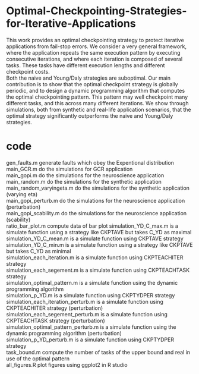 # Optimal-Checkpointing-Strategies-for-Iterative-Applications
This work provides an optimal checkpointing strategy to protect iterative applications from fail-stop errors.
We consider a very general framework, where the application repeats the same execution pattern by executing consecutive iterations, and where each iteration is composed of several tasks.
These tasks have different execution lengths and different checkpoint costs.  
Both the naive and Young/Daly strategies are suboptimal.
Our main contribution is to show that the optimal checkpoint strategy is globally periodic, and to design a dynamic programming algorithm that computes the optimal checkpointing pattern. This pattern may well checkpoint many different tasks, and this across many different iterations. We show through simulations, both from synthetic and real-life application scenarios, that the optimal strategy significantly outperforms the naive and Young/Daly strategies.

# code
gen_faults.m generate faults which obey the Expentional distribution    
main_GCR.m do the simulations for GCR application  
main_gopi.m do the simulations for the neuroscience application  
main_random.m do the simulations for the synthetic application  
main_random_varyingeta.m do the simulations for the synthetic application (varying eta)  
main_gopi_perturb.m do the simulations for the neuroscience application (perturbation)  
main_gopi_scability.m do the simulations for the neuroscience application (scability)   
ratio_bar_plot.m compute data of bar plot
simulation_YD_C_max.m is a simulate function using a strategy like CKPTAVE but takes C_YD as maximal   
simulation_YD_C_mean.m is a simulate function using CKPTAVE strategy    
simulation_YD_C_min.m is a simulate function using a strategy like CKPTAVE but takes C_YD as minimal   
simulation_each_iteration.m is a simulate function using CKPTEACHITER strategy      
simulation_each_segement.m is a simulate function using CKPTEACHTASK strategy     
simulation_optimal_pattern.m is a simulate function using the dynamic programming algorithm  
simulation_p_YD.m is a simulate function using CKPTYDPER strategy   
simulation_each_iteration_perturb.m is a simulate function using CKPTEACHITER strategy (perturbation)    
simulation_each_segement_perturb.m is a simulate function using CKPTEACHTASK strategy (perturbation)    
simulation_optimal_pattern_perturb.m is a simulate function using the dynamic programming algorithm (perturbation)  
simulation_p_YD_perturb.m is a simulate function using CKPTYDPER strategy   
task_bound.m compute the number of tasks of the upper bound and real in use of the optimal pattern  
all_figures.R plot figures using ggplot2 in R studio      



